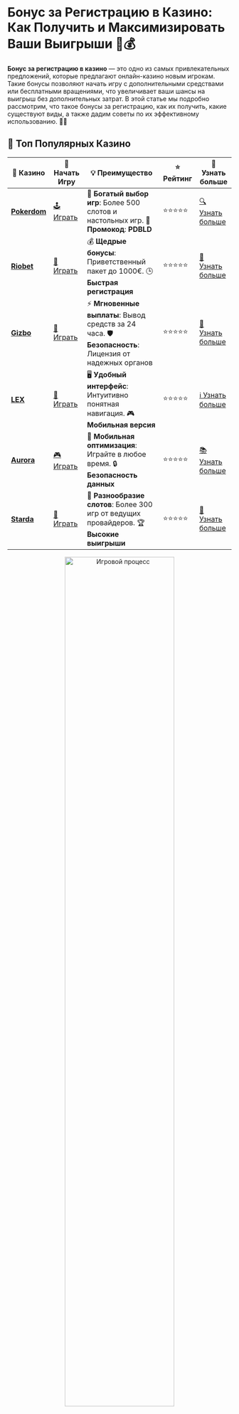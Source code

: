 # Бонус за Регистрацию в Казино: Как Получить и Максимизировать Ваши Выигрыши 🎁💰

**Бонус за регистрацию в казино** — это одно из самых привлекательных предложений, которые предлагают онлайн-казино новым игрокам. Такие бонусы позволяют начать игру с дополнительными средствами или бесплатными вращениями, что увеличивает ваши шансы на выигрыш без дополнительных затрат. В этой статье мы подробно рассмотрим, что такое бонусы за регистрацию, как их получить, какие существуют виды, а также дадим советы по их эффективному использованию. 🎰✨

## 🌟 Топ Популярных Казино

| 🎲 **Казино** | 🔗 **Начать Игру** | 💡 **Преимущество** | ⭐ **Рейтинг** | 🔗 **Узнать больше** |
|--------------|---------------------|---------------------|----------------|----------------------|
| [**Pokerdom**](https://brandplay.link/4k77v2yx) | [🕹️ Играть](https://brandplay.link/4k77v2yx) | 🎉 **Богатый выбор игр**: Более 500 слотов и настольных игр. 🎁 **Промокод**: **PDBLD** | ⭐⭐⭐⭐⭐ | [🔍 Узнать больше](https://brandplay.link/4k77v2yx) |
| [**Riobet**](https://brandplay.link/7xBLTPyj) | [🎰 Играть](https://brandplay.link/7xBLTPyj) | 💰 **Щедрые бонусы**: Приветственный пакет до 1000€. 🕒 **Быстрая регистрация** | ⭐⭐⭐⭐⭐ | [📖 Узнать больше](https://brandplay.link/7xBLTPyj) |
| [**Gizbo**](https://brandplay.link/bprXw4YV) | [🎲 Играть](https://brandplay.link/bprXw4YV) | ⚡ **Мгновенные выплаты**: Вывод средств за 24 часа. 🛡️ **Безопасность**: Лицензия от надежных органов | ⭐⭐⭐⭐⭐ | [📝 Узнать больше](https://brandplay.link/bprXw4YV) |
| [**LEX**](https://brandplay.link/zW4hdDFV) | [🤑 Играть](https://brandplay.link/zW4hdDFV) | 🖥️ **Удобный интерфейс**: Интуитивно понятная навигация. 🎮 **Мобильная версия** | ⭐⭐⭐⭐⭐ | [ℹ️ Узнать больше](https://brandplay.link/zW4hdDFV) |
| [**Aurora**](https://10trafic-stat2.com/click/668546556bcc6313411604bd/6766/13032/subaccount) | [🎮 Играть](https://10trafic-stat2.com/click/668546556bcc6313411604bd/6766/13032/subaccount) | 📱 **Мобильная оптимизация**: Играйте в любое время. 🔒 **Безопасность данных** | ⭐⭐⭐⭐⭐ | [📚 Узнать больше](https://10trafic-stat2.com/click/668546556bcc6313411604bd/6766/13032/subaccount) |
| [**Starda**](https://brandplay.link/fB7xwRFL) | [🎯 Играть](https://brandplay.link/fB7xwRFL) | 🎰 **Разнообразие слотов**: Более 300 игр от ведущих провайдеров. 🏆 **Высокие выигрыши** | ⭐⭐⭐⭐⭐ | [🔎 Узнать больше](https://brandplay.link/fB7xwRFL) |

<div align="center">
    <img src="https://i.pinimg.com/originals/1d/b3/25/1db325483acbe642c6d4e6fdd73a4988.gif" alt="Игровой процесс" width="70%">
</div>

## 💎 Лучшие Бонусы и Акции

| 🎲 **Казино** | 🔗 **Начать Игру** | 💡 **Преимущество** | ⭐ **Рейтинг** | 🔗 **Узнать больше** |
|--------------|---------------------|---------------------|----------------|----------------------|
| [**Kometa**](https://brandplay.link/8ZymQJV8) | [🎰 Играть](https://brandplay.link/8ZymQJV8) | 🎁 **Эксклюзивные бонусы**: Регулярные акции и промо. 🔄 **Программы лояльности** | ⭐⭐⭐⭐☆ | [🔍 Узнать больше](https://brandplay.link/8ZymQJV8) |
| [**R7**](https://brandplay.link/bMd3Yjsw) | [🕹️ Играть](https://brandplay.link/bMd3Yjsw) | 🕒 **Круглосуточная поддержка**: Всегда на связи. 💸 **Высокие лимиты** | ⭐⭐⭐⭐☆ | [📖 Узнать больше](https://brandplay.link/bMd3Yjsw) |
| [**7K**](https://brandplay.link/BvQyFShp) | [🎲 Играть](https://brandplay.link/BvQyFShp) | 🌟 **Эксклюзивные бонусы**: Только для VIP игроков. 🎉 **Сезонные акции** | ⭐⭐⭐⭐☆ | [📝 Узнать больше](https://brandplay.link/BvQyFShp) |
| [**Kent**](https://brandplay.link/Fv2WP3js) | [🤑 Играть](https://brandplay.link/Fv2WP3js) | 📈 **Высокий RTP**: Более 98%. 💼 **Профессиональная поддержка** | ⭐⭐⭐⭐☆ | [ℹ️ Узнать больше](https://brandplay.link/Fv2WP3js) |
| [**1Xslots**](https://brandplay.link/hSB1khtr) | [🎮 Играть](https://brandplay.link/hSB1khtr) | 🎉 **Множество акций**: Еженедельные бонусы и турниры. 🛡️ **Безопасность** | ⭐⭐⭐⭐☆ | [📚 Узнать больше](https://brandplay.link/hSB1khtr) |
| [**Gama**](https://brandplay.link/j6NMKsDz) | [🎯 Играть](https://brandplay.link/j6NMKsDz) | 🔍 **Интуитивный интерфейс**: Легкость использования. 🏅 **Престижные турниры** | ⭐⭐⭐⭐☆ | [🔎 Узнать больше](https://brandplay.link/j6NMKsDz) |

<div align="center">
    <img src="https://i.pinimg.com/originals/1d/b3/25/1db325483acbe642c6d4e6fdd73a4988.gif" alt="Игровой процесс" width="70%">
</div>

## 🚀 Быстрые Выигрыши и Поддержка

| 🎲 **Казино** | 🔗 **Начать Игру** | 💡 **Преимущество** | ⭐ **Рейтинг** | 🔗 **Узнать больше** |
|--------------|---------------------|---------------------|----------------|----------------------|
| [**Onion**](https://brandplay.link/zBGRVpQ9) | [🎰 Играть](https://brandplay.link/zBGRVpQ9) | 🤑 **Низкие ставки**: Идеально для начинающих. 🔄 **Быстрые выводы** | ⭐⭐⭐⭐☆ | [🔍 Узнать больше](https://brandplay.link/zBGRVpQ9) |
| [**Чемпион**](https://temon-gter.cfd/go/lRq?p80412p304504pcc44t17455) | [🕹️ Играть](https://temon-gter.cfd/go/lRq?p80412p304504pcc44t17455) | 🏅 **Лояльная программа**: Награды за активность. 🎁 **Ежемесячные бонусы** | ⭐⭐⭐⭐☆ | [📖 Узнать больше](https://temon-gter.cfd/go/lRq?p80412p304504pcc44t17455) |
| [**Vavada**](https://vavadapartner.pro/?promo=ea5c9275-6854-4505-94fc-95ab18221945-linkb2) | [🎲 Играть](https://vavadapartner.pro/?promo=ea5c9275-6854-4505-94fc-95ab18221945-linkb2) | 🚀 **Быстрая регистрация**: Начните играть мгновенно. 🔐 **Безопасные транзакции** | ⭐⭐⭐⭐☆ | [📝 Узнать больше](https://vavadapartner.pro/?promo=ea5c9275-6854-4505-94fc-95ab18221945-linkb2) |
| [**Friends**](https://gofriends.kim/linkb2) | [🤑 Играть](https://gofriends.kim/linkb2) | 🤝 **Социальные игры**: Играйте с друзьями. 🌐 **Мультиплатформенность** | ⭐⭐⭐⭐☆ | [ℹ️ Узнать больше](https://gofriends.kim/linkb2) |
| [**1WIN**](https://brandplay.link/smXVpBbG) | [🎮 Играть](https://brandplay.link/smXVpBbG) | 🏆 **Спортивные ставки**: Широкий выбор видов спорта. 💵 **Высокие коэффициенты** | ⭐⭐⭐⭐☆ | [📚 Узнать больше](https://brandplay.link/smXVpBbG) |
| [**Drip**](https://drp-ircp01.com/c07e6a3db) | [🎯 Играть](https://drp-ircp01.com/c07e6a3db) | 🌐 **Инновационные игры**: Новейшие игровые технологии. 🛡️ **Высокая безопасность** | ⭐⭐⭐⭐☆ | [🔎 Узнать больше](https://drp-ircp01.com/c07e6a3db) |
| [**JoyCasino**](https://rpc30.call2me.pro/?/ru/registration?apkpop=0&partner=p24970p3291217pc98f) | [🎰 Играть](https://rpc30.call2me.pro/?/ru/registration?apkpop=0&partner=p24970p3291217pc98f) | 🎁 **Приятные бонусы**: Ежедневные акции и подарки. 🕹️ **Разнообразие игр** | ⭐⭐⭐⭐☆ | [🔍 Узнать больше](https://rpc30.call2me.pro/?/ru/registration?apkpop=0&partner=p24970p3291217pc98f) |

<div align="center">
    <img src="https://i.pinimg.com/originals/1d/b3/25/1db325483acbe642c6d4e6fdd73a4988.gif" alt="Игровой процесс" width="70%">
</div>
---

✨ **Выбирайте лучшее казино для себя и наслаждайтесь игрой! Удачи!** ✨

## Что Такое Бонус за Регистрацию в Казино? 🧐

**Бонус за регистрацию** — это приветственное предложение от онлайн-казино, предназначенное для привлечения новых игроков. Он может принимать различные формы, включая:

- **Бонусы на первый депозит**: дополнительные средства, которые добавляются к вашему первому депозиту.
- **Бездепозитные бонусы**: бесплатные деньги или фриспины, которые предоставляются сразу после регистрации, без необходимости внесения депозита.
- **Фриспины**: бесплатные вращения на определенных игровых автоматах.

Главная цель бонуса за регистрацию — предоставить игрокам возможность познакомиться с казино и его играми, не рискуя своими средствами.

## Как Получить Бонус за Регистрацию в Казино? 🎉

Получение бонуса за регистрацию обычно состоит из нескольких простых шагов:

### 1. **Выбор Казино** 🏆

Выберите надежное онлайн-казино с хорошей репутацией и лицензией от авторитетного регулятора (например, MGA, UKGC, Curacao). Проверьте отзывы игроков и рейтинг казино.

### 2. **Регистрация Аккаунта** 📝

Создайте аккаунт, заполнив регистрационную форму. Обычно требуется указать основную информацию: имя, адрес электронной почты, дату рождения и иногда номер телефона.

### 3. **Активация Бонуса** 💳

После регистрации бонус может быть автоматически зачислен на ваш счет, либо для его активации потребуется ввести специальный промокод. Обязательно ознакомьтесь с условиями получения бонуса.

### 4. **Внесение Депозита (если требуется)** 💵

В некоторых случаях для получения бонуса на депозит необходимо внести минимальную сумму. Убедитесь, что вы выполняете все требования для активации бонуса.

## Виды Бонусов за Регистрацию 🎁

### 1. **Бонус на Первый Депозит** 💰

Это самый распространенный тип бонуса. Казино добавляет процент от суммы вашего первого депозита (например, 100%) до определенного лимита. Например, депозит 1000 рублей с бонусом 100% даст вам 2000 рублей для игры.

### 2. **Бездепозитные Бонусы** 🆓

Эти бонусы предоставляются сразу после регистрации, без необходимости внесения депозита. Обычно они представляют собой небольшие суммы денег или фриспины на определенные игровые автоматы. Это отличный способ протестировать казино без риска.

### 3. **Фриспины** 🔄

Бонусные вращения на игровых автоматах. Фриспины могут быть предоставлены как часть приветственного пакета или в рамках отдельных акций. Выигрыши от фриспинов могут быть ограничены условиями бонуса.

### 4. **Кэшбэк Бонусы** 🔙

Возврат части проигранных средств. Такой бонус помогает снизить убытки и дает возможность продолжать игру с меньшим риском.

### 5. **Бонусы за Верификацию** 🛡️

Бонусы, предоставляемые за подтверждение личности, адреса или других данных. Это помогает казино обеспечить безопасность и предотвращать мошенничество.

## Как Максимизировать Использование Бонусов за Регистрацию? 📈

### 1. **Чтение Условий Бонуса** 📜

Перед активацией бонуса внимательно изучите условия его использования: требования по отыгрышу (wagering), сроки действия и ограничения на игры. Это поможет избежать недоразумений и максимально эффективно использовать бонус.

### 2. **Выбор Игр с Высоким RTP** 🎰

Игры с высоким RTP (Return to Player) предлагают лучшие шансы на выигрыш. Выбирайте слоты и настольные игры, которые имеют высокий процент возврата игроку.

### 3. **Управление Банкроллом** 💵

Устанавливайте лимиты на ставки и придерживайтесь их. Это поможет контролировать расходы и избежать больших потерь. Разделите бонус на несколько сессий игры для более длительного времени.

### 4. **Использование Стратегий** 🧠

Внедрение стратегий, таких как Мартингейл или Фибоначчи, может помочь в управлении ставками и увеличении шансов на выигрыш. Однако помните, что никакая стратегия не гарантирует победу.

### 5. **Активное Участие в Акциях** 🎉

Многие казино регулярно проводят акции и предлагают дополнительные бонусы. Участвуйте в них, чтобы получать дополнительные преимущества и увеличить свой банкролл.

## Часто Задаваемые Вопросы ❓

### 1. **Можно ли вывести выигрыш с бонуса за регистрацию? 💰**

Да, но для этого необходимо выполнить условия по отыгрышу, которые обычно указываются в условиях бонуса. После выполнения требований вы сможете вывести свой выигрыш.

### 2. **Сколько раз можно получить бонус за регистрацию? 🔄**

Бонус за регистрацию обычно предлагается только один раз при регистрации. Однако некоторые казино могут проводить регулярные акции, предлагающие дополнительные бездепозитные бонусы.

### 3. **Нужно ли вносить депозит для получения бонуса? 🏦**

Нет, существуют бездепозитные бонусы, которые можно получить сразу после регистрации. Однако большинство бонусов на депозит требуют внесения минимальной суммы.

### 4. **Какие игры можно играть с бонусом за регистрацию? 🎮**

Обычно бонусы могут быть использованы на большинство игр казино, включая слоты, рулетку, блэкджек и другие настольные игры. Однако некоторые казино могут ограничивать использование бонуса на определенные игры.

## Заключение

**Бонус за регистрацию в казино** — это отличный способ начать играть в онлайн-казино с дополнительными средствами или фриспинами, не рискуя собственными деньгами. Важно выбирать надежные и проверенные платформы, внимательно изучать условия бонусов и использовать их с умом. Следуя нашим советам, вы сможете максимально эффективно использовать бонусы за регистрацию и увеличить свои шансы на выигрыш. Удачи в игре! 🍀🎉💸
